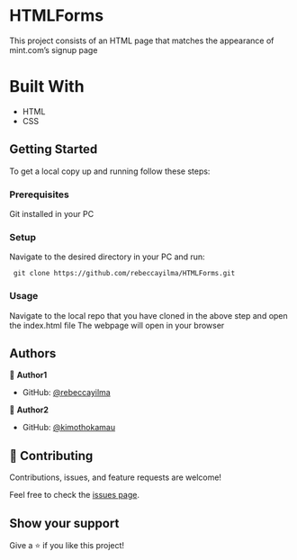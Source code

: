 # HTMLForms
This project consists of an HTML page that matches the appearance of mint.com’s signup page

# Built With
- HTML
- CSS

## Getting Started

To get a local copy up and running follow these steps:

### Prerequisites

Git installed in your PC

### Setup

Navigate to the desired directory in your PC and run:

<pre><code> git clone https://github.com/rebeccayilma/HTMLForms.git </code></pre>

### Usage

Navigate to the local repo that you have cloned in the above step and open the index.html file
The webpage will open in your browser

## Authors

👤 **Author1**

- GitHub: [@rebeccayilma](https://github.com/rebeccayilma)

👤 **Author2**

- GitHub: [@kimothokamau](https://github.com/kimothokamau)

## 🤝 Contributing

Contributions, issues, and feature requests are welcome!

Feel free to check the [issues page](issues/).

## Show your support

Give a ⭐️ if you like this project!


